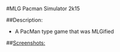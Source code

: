 #MLG Pacman Simulator 2k15

##Description:
  * A PacMan type game that was MLGified
  
##[Screenshots:](http://imgur.com/a/IBt2m#0)
